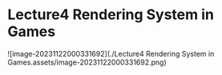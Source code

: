 # Lecture4 Rendering System in Games

![image-20231122000331692](./Lecture4 Rendering System in Games.assets/image-20231122000331692.png)